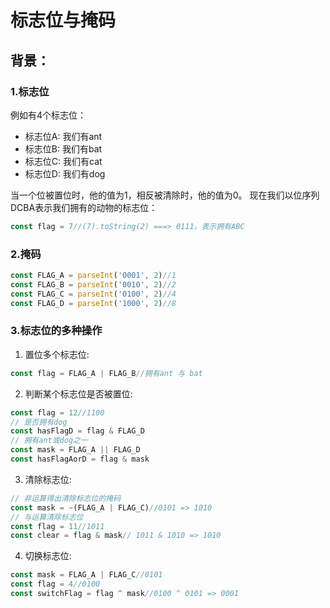 # 标志位与掩码

## 背景：

### 1.标志位
例如有4个标志位： 
- 标志位A: 我们有ant
- 标志位B: 我们有bat
- 标志位C: 我们有cat
- 标志位D: 我们有dog

当一个位被置位时，他的值为1，相反被清除时，他的值为0。
现在我们以位序列DCBA表示我们拥有的动物的标志位：
```js
const flag = 7//(7).toString(2) ===> 0111，表示拥有ABC
```

### 2.掩码
```js
const FLAG_A = parseInt('0001', 2)//1
const FLAG_B = parseInt('0010', 2)//2
const FLAG_C = parseInt('0100', 2)//4
const FLAG_D = parseInt('1000', 2)//8
```

### 3.标志位的多种操作
1. 置位多个标志位:
```js
const flag = FLAG_A | FLAG_B//拥有ant 与 bat
```
2. 判断某个标志位是否被置位:
```js
const flag = 12//1100
// 是否拥有dog
const hasFlagD = flag & FLAG_D
// 拥有ant或dog之一
const mask = FLAG_A || FLAG_D
const hasFlagAorD = flag & mask
```
3. 清除标志位:
```js
// 非运算得出清除标志位的掩码
const mask = ~(FLAG_A | FLAG_C)//0101 => 1010
// 与运算清除标志位
const flag = 11//1011
const clear = flag & mask// 1011 & 1010 => 1010
```
4. 切换标志位:
```js
const mask = FLAG_A | FLAG_C//0101
const flag = 4//0100
const switchFlag = flag ^ mask//0100 ^ 0101 => 0001
```